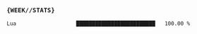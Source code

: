 ### `{WEEK//STATS}` 
<!--START_SECTION:waka-->

```txt
Lua                   █████████████████████████   100.00 %
```

<!--END_SECTION:waka-->
